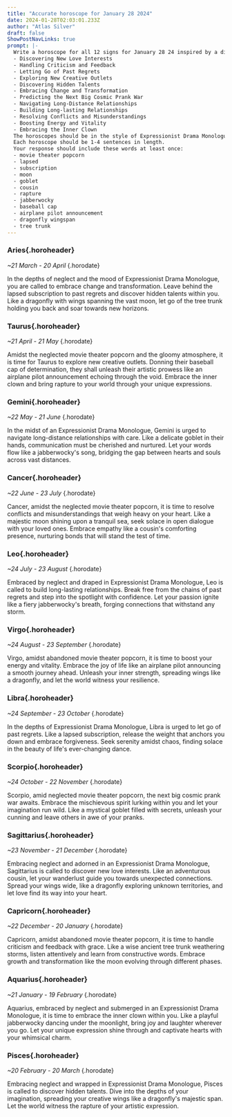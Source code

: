 ```yaml
---
title: "Accurate horoscope for January 28 2024"
date: 2024-01-28T02:03:01.233Z
author: "Atlas Silver"
draft: false
ShowPostNavLinks: true
prompt: |-
  Write a horoscope for all 12 signs for January 28 24 inspired by a different focus for each. Ensure you do not include the focus in the response:
  - Discovering New Love Interests
  - Handling Criticism and Feedback
  - Letting Go of Past Regrets
  - Exploring New Creative Outlets
  - Discovering Hidden Talents
  - Embracing Change and Transformation
  - Predicting the Next Big Cosmic Prank War
  - Navigating Long-Distance Relationships
  - Building Long-lasting Relationships
  - Resolving Conflicts and Misunderstandings
  - Boosting Energy and Vitality
  - Embracing the Inner Clown
  The horoscopes should be in the style of Expressionist Drama Monologue and the mood of neglect
  Each horoscope should be 1-4 sentences in length.
  Your response should include these words at least once:
  - movie theater popcorn
  - lapsed
  - subscription
  - moon
  - goblet
  - cousin
  - rapture
  - jabberwocky
  - baseball cap
  - airplane pilot announcement
  - dragonfly wingspan
  - tree trunk
---
```


### Aries{.horoheader}

*~21 March - 20 April*
{.horodate}

In the depths of neglect and the mood of Expressionist Drama Monologue, you are called to embrace change and transformation. Leave behind the lapsed subscription to past regrets and discover hidden talents within you. Like a dragonfly with wings spanning the vast moon, let go of the tree trunk holding you back and soar towards new horizons.


### Taurus{.horoheader}

*~21 April - 21 May*
{.horodate}

Amidst the neglected movie theater popcorn and the gloomy atmosphere, it is time for Taurus to explore new creative outlets. Donning their baseball cap of determination, they shall unleash their artistic prowess like an airplane pilot announcement echoing through the void. Embrace the inner clown and bring rapture to your world through your unique expressions.


### Gemini{.horoheader}

*~22 May - 21 June*
{.horodate}

In the midst of an Expressionist Drama Monologue, Gemini is urged to navigate long-distance relationships with care. Like a delicate goblet in their hands, communication must be cherished and nurtured. Let your words flow like a jabberwocky's song, bridging the gap between hearts and souls across vast distances.


### Cancer{.horoheader}

*~22 June - 23 July*
{.horodate}

Cancer, amidst the neglected movie theater popcorn, it is time to resolve conflicts and misunderstandings that weigh heavy on your heart. Like a majestic moon shining upon a tranquil sea, seek solace in open dialogue with your loved ones. Embrace empathy like a cousin's comforting presence, nurturing bonds that will stand the test of time.


### Leo{.horoheader}

*~24 July - 23 August*
{.horodate}

Embraced by neglect and draped in Expressionist Drama Monologue, Leo is called to build long-lasting relationships. Break free from the chains of past regrets and step into the spotlight with confidence. Let your passion ignite like a fiery jabberwocky's breath, forging connections that withstand any storm.


### Virgo{.horoheader}

*~24 August - 23 September*
{.horodate}

Virgo, amidst abandoned movie theater popcorn, it is time to boost your energy and vitality. Embrace the joy of life like an airplane pilot announcing a smooth journey ahead. Unleash your inner strength, spreading wings like a dragonfly, and let the world witness your resilience.


### Libra{.horoheader}

*~24 September - 23 October*
{.horodate}

In the depths of Expressionist Drama Monologue, Libra is urged to let go of past regrets. Like a lapsed subscription, release the weight that anchors you down and embrace forgiveness. Seek serenity amidst chaos, finding solace in the beauty of life's ever-changing dance.


### Scorpio{.horoheader}

*~24 October - 22 November*
{.horodate}

Scorpio, amid neglected movie theater popcorn, the next big cosmic prank war awaits. Embrace the mischievous spirit lurking within you and let your imagination run wild. Like a mystical goblet filled with secrets, unleash your cunning and leave others in awe of your pranks.


### Sagittarius{.horoheader}

*~23 November - 21 December*
{.horodate}

Embracing neglect and adorned in an Expressionist Drama Monologue, Sagittarius is called to discover new love interests. Like an adventurous cousin, let your wanderlust guide you towards unexpected connections. Spread your wings wide, like a dragonfly exploring unknown territories, and let love find its way into your heart.


### Capricorn{.horoheader}

*~22 December - 20 January*
{.horodate}

Capricorn, amidst abandoned movie theater popcorn, it is time to handle criticism and feedback with grace. Like a wise ancient tree trunk weathering storms, listen attentively and learn from constructive words. Embrace growth and transformation like the moon evolving through different phases.


### Aquarius{.horoheader}

*~21 January - 19 February*
{.horodate}

Aquarius, embraced by neglect and submerged in an Expressionist Drama Monologue, it is time to embrace the inner clown within you. Like a playful jabberwocky dancing under the moonlight, bring joy and laughter wherever you go. Let your unique expression shine through and captivate hearts with your whimsical charm.


### Pisces{.horoheader}

*~20 February - 20 March*
{.horodate}

Embracing neglect and wrapped in Expressionist Drama Monologue, Pisces is called to discover hidden talents. Dive into the depths of your imagination, spreading your creative wings like a dragonfly's majestic span. Let the world witness the rapture of your artistic expression.

